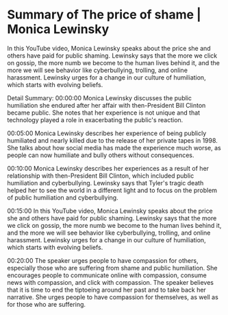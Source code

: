 # Summary of The price of shame | Monica Lewinsky

In this YouTube video, Monica Lewinsky speaks about the price she and others have paid for public shaming. Lewinsky says that the more we click on gossip, the more numb we become to the human lives behind it, and the more we will see behavior like cyberbullying, trolling, and online harassment. Lewinsky urges for a change in our culture of humiliation, which starts with evolving beliefs.

Detail Summary: 
00:00:00
Monica Lewinsky discusses the public humiliation she endured after her affair with then-President Bill Clinton became public. She notes that her experience is not unique and that technology played a role in exacerbating the public's reaction.

00:05:00
Monica Lewinsky describes her experience of being publicly humiliated and nearly killed due to the release of her private tapes in 1998. She talks about how social media has made the experience much worse, as people can now humiliate and bully others without consequences.

00:10:00
Monica Lewinsky describes her experiences as a result of her relationship with then-President Bill Clinton, which included public humiliation and cyberbullying. Lewinsky says that Tyler's tragic death helped her to see the world in a different light and to focus on the problem of public humiliation and cyberbullying.

00:15:00
In this YouTube video, Monica Lewinsky speaks about the price she and others have paid for public shaming. Lewinsky says that the more we click on gossip, the more numb we become to the human lives behind it, and the more we will see behavior like cyberbullying, trolling, and online harassment. Lewinsky urges for a change in our culture of humiliation, which starts with evolving beliefs.

00:20:00
The speaker urges people to have compassion for others, especially those who are suffering from shame and public humiliation. She encourages people to communicate online with compassion, consume news with compassion, and click with compassion. The speaker believes that it is time to end the tiptoeing around her past and to take back her narrative. She urges people to have compassion for themselves, as well as for those who are suffering.

